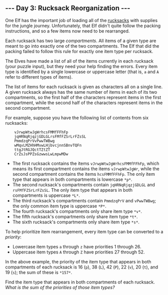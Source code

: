 <article class="day-desc">

## --- Day 3: Rucksack Reorganization ---

One Elf has the important job of loading all of the [rucksacks](https://en.wikipedia.org/wiki/Rucksack) with supplies for the <span title="Where there's jungle, there's hijinxs.">jungle</span> journey. Unfortunately, that Elf didn't quite follow the packing instructions, and so a few items now need to be rearranged.

Each rucksack has two large *compartments*. All items of a given type are meant to go into exactly one of the two compartments. The Elf that did the packing failed to follow this rule for exactly one item type per rucksack.

The Elves have made a list of all of the items currently in each rucksack (your puzzle input), but they need your help finding the errors. Every item type is identified by a single lowercase or uppercase letter (that is, `a` and `A` refer to different types of items).

The list of items for each rucksack is given as characters all on a single line. A given rucksack always has the same number of items in each of its two compartments, so the first half of the characters represent items in the first compartment, while the second half of the characters represent items in the second compartment.

For example, suppose you have the following list of contents from six rucksacks:

        vJrwpWtwJgWrhcsFMMfFFhFp
        jqHRNqRjqzjGDLGLrsFMfFZSrLrFZsSL
        PmmdzqPrVvPwwTWBwg
        wMqvLMZHhHMvwLHjbvcjnnSBnvTQFn
        ttgJtRGJQctTZtZT
        CrZsJsPPZsGzwwsLwLmpwMDw

*   The first rucksack contains the items `vJrwpWtwJgWrhcsFMMfFFhFp`, which means its first compartment contains the items `vJrwpWtwJgWr`, while the second compartment contains the items `hcsFMMfFFhFp`. The only item type that appears in both compartments is lowercase `*p*`.
*   The second rucksack's compartments contain `jqHRNqRjqzjGDLGL` and `rsFMfFZSrLrFZsSL`. The only item type that appears in both compartments is uppercase `*L*`.
*   The third rucksack's compartments contain `PmmdzqPrV` and `vPwwTWBwg`; the only common item type is uppercase `*P*`.
*   The fourth rucksack's compartments only share item type `*v*`.
*   The fifth rucksack's compartments only share item type `*t*`.
*   The sixth rucksack's compartments only share item type `*s*`.

To help prioritize item rearrangement, every item type can be converted to a *priority*:

*   Lowercase item types `a` through `z` have priorities 1 through 26.
*   Uppercase item types `A` through `Z` have priorities 27 through 52.

In the above example, the priority of the item type that appears in both compartments of each rucksack is 16 (`p`), 38 (`L`), 42 (`P`), 22 (`v`), 20 (`t`), and 19 (`s`); the sum of these is `*157*`.

Find the item type that appears in both compartments of each rucksack. *What is the sum of the priorities of those item types?*

</article>
